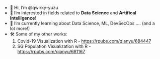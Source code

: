 - 👋 Hi, I’m @qwirky-yuzu
- 👀 I’m interested in fields related to <b>Data Science</b> and <b>Artifical Intelligence</b>!
- 🌱 I’m currently learning about Data Science, ML, DevSecOps .... (and a lot more!)
- 🛠 Some of my other works:
   1. Covid-19 Visualization with R - https://rpubs.com/qianyu/684447
   2. SG Population Visualization with R - https://rpubs.com/qianyu/681167

<!---
qwirky-yuzu/qwirky-yuzu is a ✨ special ✨ repository because its `README.md` (this file) appears on your GitHub profile.
You can click the Preview link to take a look at your changes.
--->
